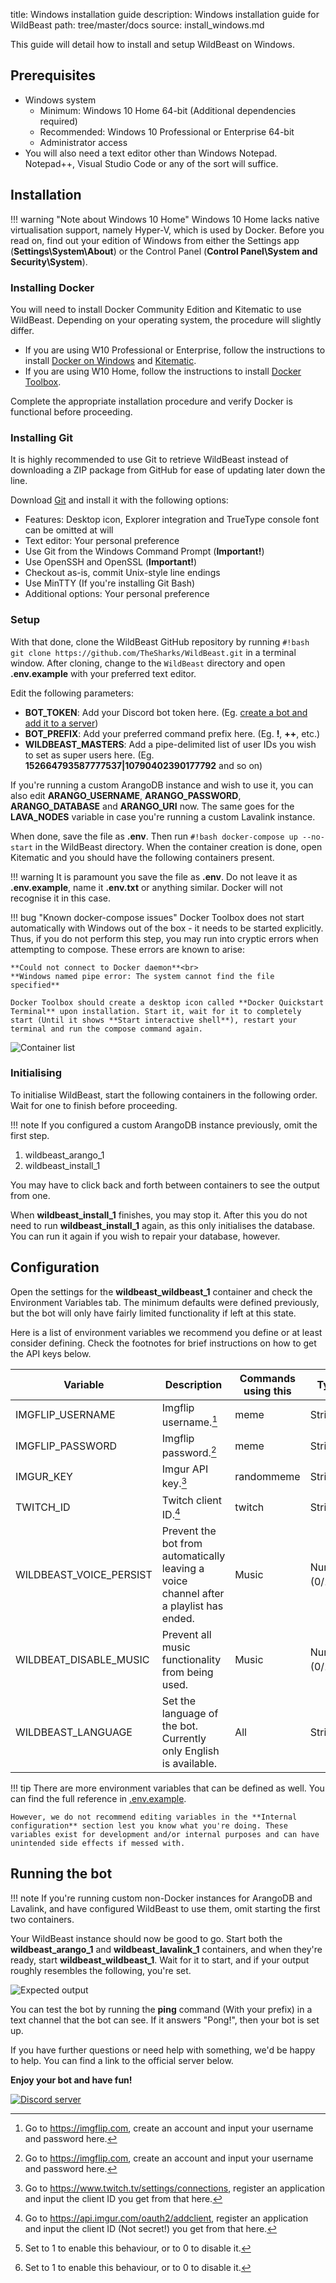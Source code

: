 title: Windows installation guide
description: Windows installation guide for WildBeast
path: tree/master/docs
source: install_windows.md

This guide will detail how to install and setup WildBeast on Windows.

## Prerequisites

- Windows system
    - Minimum: Windows 10 Home 64-bit (Additional dependencies required)
    - Recommended: Windows 10 Professional or Enterprise 64-bit
    - Administrator access
- You will also need a text editor other than Windows Notepad. Notepad++, Visual Studio Code or any of the sort will suffice.

## Installation

!!! warning "Note about Windows 10 Home"
    Windows 10 Home lacks native virtualisation support, namely Hyper-V, which is used by Docker. Before you read on, find out your edition of Windows from either the Settings app (**Settings\System\About**) or the Control Panel (**Control Panel\System and Security\System**).
    

### Installing Docker

You will need to install Docker Community Edition and Kitematic to use WildBeast. Depending on your operating system, the procedure will slightly differ.

  - If you are using W10 Professional or Enterprise, follow the instructions to install [Docker on Windows](https://docs.docker.com/docker-for-windows/install) and [Kitematic](https://github.com/docker/kitematic#installing-kitematic).
  - If you are using W10 Home, follow the instructions to install [Docker Toolbox](https://docs.docker.com/toolbox/toolbox_install_windows).

Complete the appropriate installation procedure and verify Docker is functional before proceeding.

### Installing Git

It is highly recommended to use Git to retrieve WildBeast instead of downloading a ZIP package from GitHub for ease of updating later down the line.

Download [Git](https://git-scm.com) and install it with the following options:

- Features: Desktop icon, Explorer integration and TrueType console font can be omitted at will
- Text editor: Your personal preference
- Use Git from the Windows Command Prompt (**Important!**)
- Use OpenSSH and OpenSSL (**Important!**)
- Checkout as-is, commit Unix-style line endings
- Use MinTTY (If you're installing Git Bash)
- Additional options: Your personal preference

### Setup

With that done, clone the WildBeast GitHub repository by running `#!bash git clone https://github.com/TheSharks/WildBeast.git` in a terminal window. After cloning, change to the `WildBeast` directory and open **.env.example** with your preferred text editor.

Edit the following parameters:

- **BOT_TOKEN**: Add your Discord bot token here. (Eg. [create a bot and add it to a server](https://github.com/reactiflux/discord-irc/wiki/Creating-a-discord-bot-&-getting-a-token))
- **BOT_PREFIX**: Add your preferred command prefix here. (Eg. **!**, **++**, etc.)
- **WILDBEAST_MASTERS**: Add a pipe-delimited list of user IDs you wish to set as super users here. (Eg. **152664793587777537|10790402390177792** and so on)

If you're running a custom ArangoDB instance and wish to use it, you can also edit **ARANGO_USERNAME**, **ARANGO_PASSWORD**, **ARANGO_DATABASE** and **ARANGO_URI** now. The same goes for the **LAVA_NODES** variable in case you're running a custom Lavalink instance.

When done, save the file as **.env**. Then run `#!bash docker-compose up --no-start` in the WildBeast directory. When the container creation is done, open Kitematic and you should have the following containers present.

!!! warning
    It is paramount you save the file as **.env**. Do not leave it as **.env.example**, name it **.env.txt** or anything similar. Docker will not recognise it in this case.

!!! bug "Known docker-compose issues"
    Docker Toolbox does not start automatically with Windows out of the box - it needs to be started explicitly. Thus, if you do not perform this step, you may run into cryptic errors when attempting to compose. These errors are known to arise:

    **Could not connect to Docker daemon**<br>
    **Windows named pipe error: The system cannot find the file specified**

    Docker Toolbox should create a desktop icon called **Docker Quickstart Terminal** upon installation. Start it, wait for it to completely start (Until it shows **Start interactive shell**), restart your terminal and run the compose command again.

![Container list](img/kitematic-containers.png)

### Initialising

To initialise WildBeast, start the following containers in the following order. Wait for one to finish before proceeding.

!!! note
    If you configured a custom ArangoDB instance previously, omit the first step.

1. wildbeast_arango_1
2. wildbeast_install_1

You may have to click back and forth between containers to see the output from one.

When **wildbeast_install_1** finishes, you may stop it. After this you do not need to run **wildbeast_install_1** again, as this only initialises the database. You can run it again if you wish to repair your database, however.

## Configuration

Open the settings for the **wildbeast_wildbeast_1** container and check the Environment Variables tab. The minimum defaults were defined previously, but the bot will only have fairly limited functionality if left at this state.

Here is a list of environment variables we recommend you define or at least consider defining. Check the footnotes for brief instructions on how to get the API keys below.

| Variable | Description | Commands using this | Type |
| -------- | ----------- | ------------------- | ---- |
| IMGFLIP_USERNAME | Imgflip username.[^1] | meme | String |
| IMGFLIP_PASSWORD | Imgflip password.[^1] | meme | String |
| IMGUR_KEY | Imgur API key.[^2] | randommeme | String |
| TWITCH_ID | Twitch client ID.[^3] | twitch | String |
| WILDBEAST_VOICE_PERSIST | Prevent the bot from automatically leaving a voice channel after a playlist has ended. | Music | Number (0/1)[^4] |
| WILDBEAT_DISABLE_MUSIC | Prevent all music functionality from being used. | Music | Number (0/1)[^4] |
| WILDBEAST_LANGUAGE | Set the language of the bot. Currently only English is available. | All | String |

!!! tip
    There are more environment variables that can be defined as well. You can find the full reference in [.env.example](https://github.com/TheSharks/WildBeast/blob/master/.env.example).
    
    However, we do not recommend editing variables in the **Internal configuration** section lest you know what you're doing. These variables exist for development and/or internal purposes and can have unintended side effects if messed with.

## Running the bot

!!! note
    If you're running custom non-Docker instances for ArangoDB and Lavalink, and have configured WildBeast to use them, omit starting the first two containers.

Your WildBeast instance should now be good to go. Start both the **wildbeast_arango_1** and **wildbeast_lavalink_1** containers, and when they're ready, start **wildbeast_wildbeast_1**. Wait for it to start, and if your output roughly resembles the following, you're set.

![Expected output](img/kitematic-expected-output.png)

You can test the bot by running the **ping** command (With your prefix) in a text channel that the bot can see. If it answers "Pong!", then your bot is set up.

If you have further questions or need help with something, we'd be happy to help. You can find a link to the official server below.

**Enjoy your bot and have fun!**

<p align="left">
  <a href="https://discord.gg/wildbot"><img src="https://discordapp.com/api/guilds/110462143152803840/widget.png?style=banner2" alt="Discord server"></a>
</p>

[^1]: Go to https://imgflip.com, create an account and input your username and password here.

[^2]: Go to https://www.twitch.tv/settings/connections, register an application and input the client ID you get from that here.

[^3]: Go to https://api.imgur.com/oauth2/addclient, register an application and input the client ID (Not secret!) you get from that here.

[^4]: Set to 1 to enable this behaviour, or to 0 to disable it.

